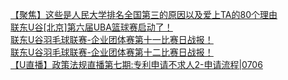   
[【聚焦】这些是人民大学排名全国第三的原因以及爱上TA的80个理由](http://www.dianyue.me/archives/732/1km9ywl9b85xtqaj/)  
[联东U谷[北京]第六届UBA篮球赛启动了！](http://www.dianyue.me/archives/940/coj6myj8dta86mdl/)  
[联东U谷羽毛球联赛-企业团体赛第十一比赛日战报！](http://www.dianyue.me/archives/959/4dwm3mcqcwbvwh7y/)  
[联东U谷羽毛球联赛-企业团体赛第十二比赛日战报！](http://www.dianyue.me/archives/968/fgnti68uig7de373/)  
[【U直播】政策法规直播第七期:专利申请不求人2-申请流程|0706](http://www.dianyue.me/archives/968/dxamdwou2wgnclqf/)